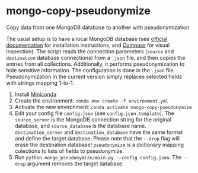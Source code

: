 # mongo-copy-pseudonymize

Copy data from one MongoDB database to another with pseudonymization

The usual setup is to have a local MongoDB database (see [official documentation](https://docs.mongodb.com/manual/installation/) for installation instructions, and [Compass](https://www.mongodb.com/products/compass) for visual inspection).
The script reads the connection parameters (`source` and `destination` database connections) from a `.json` file, and then copies the entries from all collections. Additionally, it performs pseudonymization to hide sensitive information. The configuration is done in the `.json` file. Pseudonymization in the current version simply replaces selected fields with strings mapping 1-to-1.

1. Install [Miniconda](https://docs.conda.io/en/latest/miniconda.html)
2. Create the environment: `conda env create -f environment.yml`
3. Activate the new environment: `conda activate mongo-copy-pseudonymize`
4. Edit your config file `config.json` (see `config.json.template`). The `source_server` is the MongoDB connection string for the original database, and `source_database` is the database name. `destination_server` and `destination_database` have the same format and define the target database. Please note that the `--drop` flag will erase the destination database! `pseudonymize` is a dictionary mapping colections to lists of fields to pseudonymize. 
5. Run `python mongo_pseudonymize/main.py --config config.json`. The `--drop` argument removes the target database.
